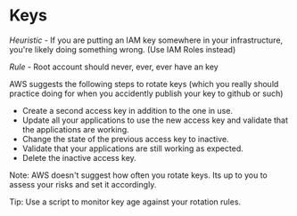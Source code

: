 # Keys

*Heuristic* - If you are putting an IAM key somewhere in your infrastructure, you're likely doing something wrong. (Use IAM Roles instead)

*Rule* - Root account should never, ever, ever have an key

AWS suggests the following steps to rotate keys (which you really should practice doing for when you accidently publish your key to github or such)
- Create a second access key in addition to the one in use.
- Update all your applications to use the new access key and validate that the applications are working.
- Change the state of the previous access key to inactive.
- Validate that your applications are still working as expected.
- Delete the inactive access key.

Note: AWS doesn't suggest how often you rotate keys. Its up to you to assess your risks and set it accordingly.

Tip: Use a script to monitor key age against your rotation rules.
